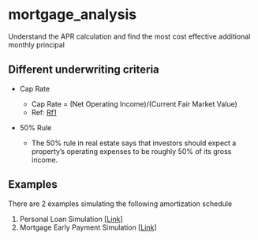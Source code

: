 # mortgage_analysis
Understand the APR calculation and find the most cost effective additional monthly principal

## Different underwriting criteria

- Cap Rate
    - Cap Rate = (Net Operating Income)/(Current Fair Market Value)
    - Ref: [Rf1](https://www.nolo.com/legal-encyclopedia/is-that-residential-real-estate-investment-property-worth-it.html)

- 50% Rule
    - The 50% rule in real estate says that investors should expect a property’s operating expenses to be roughly 50% of its gross income.

## Examples
There are 2 examples simulating the following amortization schedule
1. Personal Loan Simulation [[Link](/examples/loan_payment_schedule_personal_loan.ipynb)]
2. Mortgage Early Payment Simulation [[Link](/examples/loan_payment_schedule_mortgage.ipynb)]